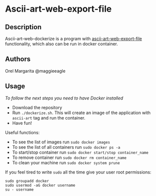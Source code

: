 # Ascii-art-web-export-file

## Description

Ascii-art-web-dockerize is a program with [ascii-art-web-export-file](https://01.kood.tech/git/maggieeagle/ascii-art-export-file) functionality, which also can be run in docker container.

## Authors

Orel Margarita @maggieeagle

## Usage

*To follow the next steps you need to have Docker installed*

 - Download the repository
 - Run `./dockerize.sh`. This will create an image of the application with `ascii-art` tag and run the container.
 - Have fun!

Useful functions:
 - To see the list of images run `sudo docker images`
 - To see the list of all containers run `sudo docker ps -a`
 - To start/stop container run `sudo docker start/stop container_name`
 - To remove container run `sudo docker rm container_name`
 - To clean your machine run `sudo docker system prune`

If you feel tired to write `sudo` all the time give your user root permissions:

    sudo groupadd docker
    sudo usermod -aG docker username
    su - username

    


